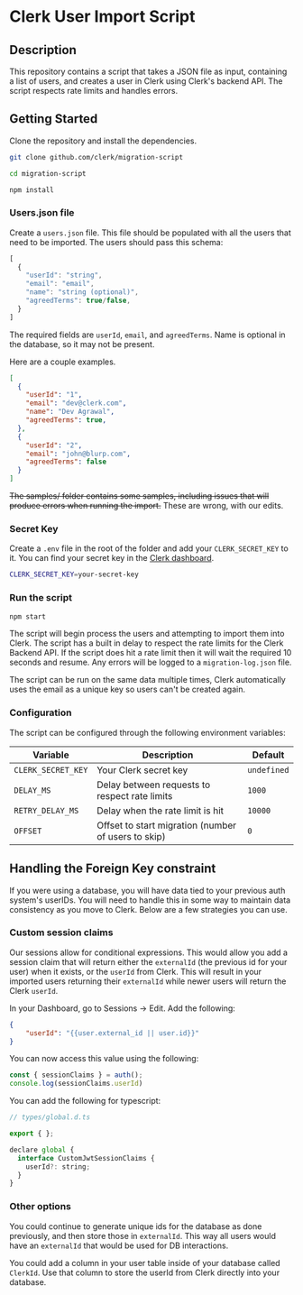 # Clerk User Import Script

## Description

This repository contains a script that takes a JSON file as input, containing a list of users, and creates a user in Clerk using Clerk's backend API. The script respects rate limits and handles errors.

## Getting Started

Clone the repository and install the dependencies.

```bash
git clone github.com/clerk/migration-script

cd migration-script

npm install
```

### Users.json file
Create a `users.json` file. This file should be populated with all the users that need to be imported. The users should pass this schema:


```ts
[
  {
    "userId": "string",
    "email": "email",
    "name": "string (optional)",
    "agreedTerms": true/false,
  }
]
```

The required fields are `userId`, `email`, and  `agreedTerms`. Name is optional in the database, so it may not be present.

Here are a couple examples.

```json
[
  {
    "userId": "1",
    "email": "dev@clerk.com",
    "name": "Dev Agrawal",
    "agreedTerms": true,
  },
  {
    "userId": "2",
    "email": "john@blurp.com",
    "agreedTerms": false
  }
]
```

~~The samples/ folder contains some samples, including issues that will produce errors when running the import.~~ These are wrong, with our edits.

### Secret Key

Create a `.env` file in the root of the folder and add your `CLERK_SECRET_KEY` to it. You can find your secret key in the [Clerk dashboard](https://dashboard.clerk.dev/).

```bash
CLERK_SECRET_KEY=your-secret-key
```

### Run the script

```bash
npm start
```

The script will begin process the users and attempting to import them into Clerk. The script has a built in delay to respect the rate limits for the Clerk Backend API. If the script does hit a rate limit then it will wait the required 10 seconds and resume. Any errors will be logged to a `migration-log.json` file.

The script can be run on the same data multiple times, Clerk automatically uses the email as a unique key so users can't be created again.

### Configuration

The script can be configured through the following environment variables:

| Variable | Description | Default |
| -------- | ----------- | ------- |
| `CLERK_SECRET_KEY` | Your Clerk secret key | `undefined` |
| `DELAY_MS` | Delay between requests to respect rate limits | `1000` |
| `RETRY_DELAY_MS` | Delay when the rate limit is hit | `10000` |
| `OFFSET` | Offset to start migration (number of users to skip) | `0` |

## Handling the Foreign Key constraint

If you were using a database, you will have data tied to your previous auth system's userIDs. You will need to handle this in some way to maintain data consistency as you move to Clerk. Below are a few strategies you can use.

### Custom session claims

Our sessions allow for conditional expressions. This would allow you add a session claim that will return either the `externalId` (the previous id for your user) when it exists, or the `userId` from Clerk. This will result in your imported users returning their `externalId` while newer users will return the Clerk `userId`.

In your Dashboard, go to Sessions -> Edit. Add the following: 

```json
{
	"userId": "{{user.external_id || user.id}}"
}
```

You can now access this value using the following:
```ts 
const { sessionClaims } = auth();
console.log(sessionClaims.userId) 
```

You can add the following for typescript: 
```js
// types/global.d.ts

export { };

declare global {
  interface CustomJwtSessionClaims {
    userId?: string;
  }
}
```

### Other options

You could continue to generate unique ids for the database as done previously, and then store those in `externalId`. This way all users would have an `externalId` that would be used for DB interactions.

You could add a column in your user table inside of your database called `ClerkId`. Use that column to store the userId from Clerk directly into your database.

